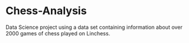 # Chess-Analysis
Data Science project using a data set containing information about over 2000 games of chess played on Linchess.
